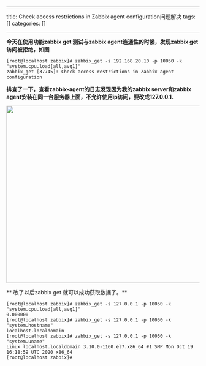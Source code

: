 
--- 
title:  Check access restrictions in Zabbix agent configuration问题解决 
tags: []
categories: [] 

---
>  
 **今天在使用功能zabbix get 测试与zabbix agent连通性的时候，发现zabbix get访问被拒绝，如图** 


```
[root@localhost zabbix]# zabbix_get -s 192.168.20.10 -p 10050 -k "system.cpu.load[all,avg1]"
zabbix_get [37745]: Check access restrictions in Zabbix agent configuration

```

>  
 **排查了一下，查看zabbix-agent的日志发现因为我的zabbix server和zabbix agent安装在同一台服务器上面，不允许使用ip访问，要改成127.0.0.1.** 


<img alt="" height="463" src="https://img-blog.csdnimg.cn/f6368a119aaf45baa39d15ebb693b576.png" width="1200">

>  
 ** 改了以后zabbix get 就可以成功获取数据了。** 


```
[root@localhost zabbix]# zabbix_get -s 127.0.0.1 -p 10050 -k "system.cpu.load[all,avg1]"
0.000000
[root@localhost zabbix]# zabbix_get -s 127.0.0.1 -p 10050 -k "system.hostname"
localhost.localdomain
[root@localhost zabbix]# zabbix_get -s 127.0.0.1 -p 10050 -k "system.uname"
Linux localhost.localdomain 3.10.0-1160.el7.x86_64 #1 SMP Mon Oct 19 16:18:59 UTC 2020 x86_64
[root@localhost zabbix]# 

```


